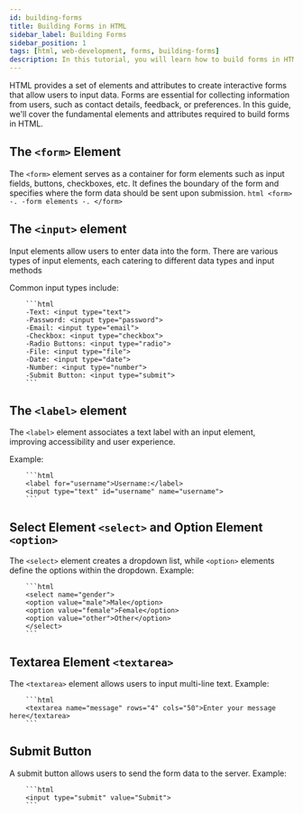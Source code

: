 ```yaml
---
id: building-forms
title: Building Forms in HTML
sidebar_label: Building Forms
sidebar_position: 1
tags: [html, web-development, forms, building-forms]
description: In this tutorial, you will learn how to build forms in HTML. Forms are used to collect user input on web pages, such as login forms, contact forms, and search forms.
---
```


HTML provides a set of elements and attributes to create interactive forms that allow users to input data. Forms are essential for collecting information from users, such as contact details, feedback, or preferences. In this guide, we'll cover the fundamental elements and attributes required to build forms in HTML.

## The `<form>` Element
The `<form>` element serves as a container for form elements such as input fields, buttons, checkboxes, etc. It defines the boundary of the form and specifies where the form data should be sent upon submission.
        ```html
        <form>
            -.
            -form elements
            -.
        </form>
        ```

## The `<input>` element
Input elements allow users to enter data into the form. There are various types of input elements, each catering to different data types and input methods

Common input types include:

        ```html
        -Text: <input type="text">
        -Password: <input type="password">
        -Email: <input type="email">
        -Checkbox: <input type="checkbox">
        -Radio Buttons: <input type="radio">
        -File: <input type="file">
        -Date: <input type="date">
        -Number: <input type="number">
        -Submit Button: <input type="submit">
        ```

## The `<label>` element
The `<label>` element associates a text label with an input element, improving accessibility and user experience.

Example:

        ```html
        <label for="username">Username:</label>
        <input type="text" id="username" name="username">
        ```

## Select Element `<select>` and Option Element `<option>`
The `<select>` element creates a dropdown list, while `<option>` elements define the options within the dropdown.
Example: 

        ```html
        <select name="gender">
        <option value="male">Male</option>
        <option value="female">Female</option>
        <option value="other">Other</option>
        </select>
        ```

## Textarea Element `<textarea>`
The `<textarea>` element allows users to input multi-line text.
Example:

        ```html
        <textarea name="message" rows="4" cols="50">Enter your message here</textarea>
        ```

## Submit Button
A submit button allows users to send the form data to the server.
Example: 

        ```html
        <input type="submit" value="Submit">
        ```

